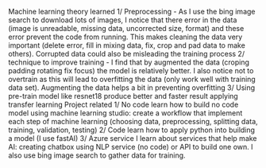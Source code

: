Machine learning theory learned
1/ Preprocessing - As I use the bing image search to download lots of images, I notice that there error in the data (image is unreadable, missing data, uncorrected size, format) and these error prevent the code from running. This makes cleaning the data very important (delete error, fill in mixing data, fix, crop and pad data to make others). Corrupted data could also be misleading the training process 
2/ technique to improve training - I find that by augmented the data (croping padding rotating fix focus) the model is relatively better. I also notice not to overtrain as this will lead to overfitting the data (only work well with training data set). Augmenting the data helps a bit in preventing overfitting 
3/ Using pre-train model like resnet18 produce better and faster result applying transfer learning
Project related
1/ No code
learn how to build no code model using machine learning studio: create a workflow that implement each step of machine learning (choosing data, preprocessing, splitting data, training, validation, testing)
2/ Code
learn how to apply python into building a model (I use fastAI)
3/ Azure service
I learn about services that help make AI: creating chatbox using NLP service (no code) or API to build one own. I also use bing image search to gather data for training. 

